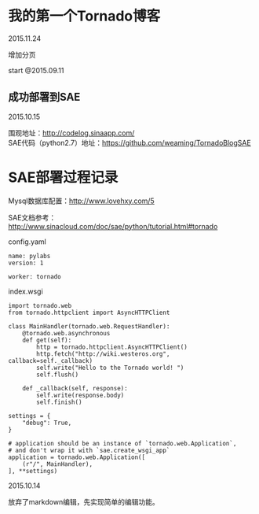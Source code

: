 我的第一个Tornado博客
==
2015.11.24

增加分页

start @2015.09.11

成功部署到SAE
--
2015.10.15

围观地址：http://codelog.sinaapp.com/  
SAE代码（python2.7）地址：https://github.com/weaming/TornadoBlogSAE  

SAE部署过程记录
==
Mysql数据库配置：http://www.lovehxy.com/5

SAE文档参考：http://www.sinacloud.com/doc/sae/python/tutorial.html#tornado

config.yaml
```
name: pylabs
version: 1

worker: tornado
```
index.wsgi
```
import tornado.web
from tornado.httpclient import AsyncHTTPClient

class MainHandler(tornado.web.RequestHandler):
    @tornado.web.asynchronous
    def get(self):
        http = tornado.httpclient.AsyncHTTPClient()
        http.fetch("http://wiki.westeros.org", callback=self._callback)
        self.write("Hello to the Tornado world! ")
        self.flush()

    def _callback(self, response):
        self.write(response.body)
        self.finish()

settings = {
    "debug": True,
}

# application should be an instance of `tornado.web.Application`,
# and don't wrap it with `sae.create_wsgi_app`
application = tornado.web.Application([
    (r"/", MainHandler),
], **settings)
```

2015.10.14

放弃了markdown编辑，先实现简单的编辑功能。
